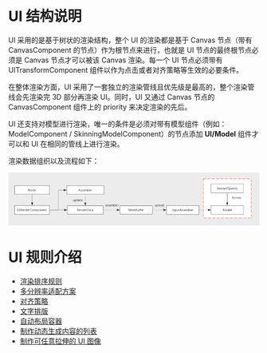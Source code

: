 # UI 结构说明

UI 采用的是基于树状的渲染结构，整个 UI 的渲染都是基于 Canvas 节点（带有 CanvasComponent 的节点）作为根节点来进行，也就是 UI 节点的最终根节点必须是 Canvas 节点才可以被该 Canvas 渲染。每一个 UI 节点必须带有 UITransformComponent 组件以作为点击或者对齐策略等生效的必要条件。

在整体渲染方面，UI 采用了一套独立的渲染管线且优先级是最高的，整个渲染管线会先渲染完 3D 部分再渲染 UI。同时，UI 又通过 Canvas 节点的 CanvasComponent 组件上的 priority 来决定渲染的先后。

UI 还支持对模型进行渲染，唯一的条件是必须对带有模型组件（例如：ModelComponent / SkinningModelComponent）的节点添加 **UI/Model** 组件才可以和 UI 在相同的管线上进行渲染。

渲染数据组织以及流程如下：

![render](render.png)

# UI 规则介绍

- [渲染排序规则](priority.md)
- [多分辨率适配方案](multi-resolution.md)
- [对齐策略](widget-align.md)
- [文字排版](label-layout.md)
- [自动布局容器](auto-layout.md)
- [制作动态生成内容的列表](list-with-data.md)
- [制作可任意拉伸的 UI 图像](sliced-sprite.md)
